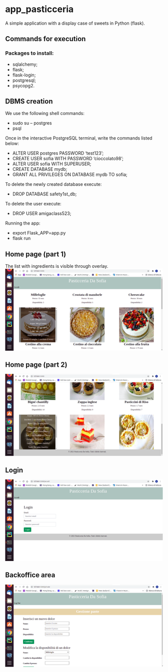# app_pasticceria
A simple application with a display case of sweets in Python (flask).

## Commands for execution

### Packages to install:
* sqlalchemy;
* flask; 
* flask-login;
* postgresql;
* psycopg2.

## DBMS creation
We use the following shell commands:
*	sudo su – postgres
*	psql

Once in the interactive PostgreSQL terminal, write the commands listed below:
*	ALTER USER postgres PASSWORD ‘test123’;
*	CREATE USER sofia WITH PASSWORD ‘cioccolato98’;
*	ALTER USER sofia WITH SUPERUSER;
*	CREATE DATABASE mydb;
*	GRANT ALL PRIVILEGES ON DATABASE mydb TO sofia;

To delete the newly created database execute:
*	DROP DATABASE safety1st_db;

To delete the user execute:
*	DROP USER amigaclass523;

Running the app:
* export Flask_APP=app.py
* flask run

## Home page (part 1)
The list with ingredients is visible through overlay.
![alt text](https://github.com/sofiacrudu/app_pasticceria/blob/main/images/home1.png?raw=true)

## Home page (part 2)
![alt text](https://github.com/sofiacrudu/app_pasticceria/blob/main/images/home2.png?raw=true)

## Login
![alt text](https://github.com/sofiacrudu/app_pasticceria/blob/main/images/login.png?raw=true)

## Backoffice area
![alt text](https://github.com/sofiacrudu/app_pasticceria/blob/main/images/backoffice.png?raw=true)
